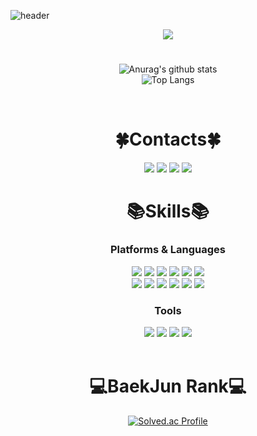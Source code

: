 <!--
**pilo6044/pilo6044** is a ✨ _special_ ✨ repository because its `README.md` (this file) appears on your GitHub profile.

Here are some ideas to get you started:

- 🔭 I’m currently working on ...
- 🌱 I’m currently learning ...
- 👯 I’m looking to collaborate on ...
- 🤔 I’m looking for help with ...
- 💬 Ask me about ...
- 📫 How to reach me: ...
- 😄 Pronouns: ...
- ⚡ Fun fact: ...
-->
![header](https://capsule-render.vercel.app/api?type=soft&color=eafdb4&text=OneCozy&animation=blink&height=150&section=header&fontSize=70&fontColor=c1ccfa)
<div align="center">
  <a href="https://hits.seeyoufarm.com"><img src="https://hits.seeyoufarm.com/api/count/incr/badge.svg?url=https%3A%2F%2Fgithub.com%2Fpilo6044%2Fhit-counter&count_bg=%23C1CCFA&title_bg=%236F706D&icon=github.svg&icon_color=%23FFFFFF&title=Hits&edge_flat=false"/></a>
</div>

#

<div align="center">
  
  ![Anurag's github stats](https://github-readme-stats.vercel.app/api?username=OneCosy&show_icons=true&theme=vue)  
  ![Top Langs](https://github-readme-stats.vercel.app/api/top-langs/?username=OneCosy&layout=compact&theme=vue)
  
</div>

<br>

<div align="center"> 
  
  # 🍀Contacts🍀
  
  <a href="https://onecosy.github.io/" target="_blank"><img src="https://img.shields.io/badge/BLOG-181717?style=flat-square&logo=Github&logoColor=white"/></a> 
  <a href="https://www.instagram.com/0903____________/" target="_blank"><img src="https://img.shields.io/badge/Instagram-E4405F?style=flat-square&logo=Instagram&logoColor=white"/></a> 
  <a href="https://www.facebook.com/profile.php?id=100005054852913" target="_blank"><img    src="https://img.shields.io/badge/Facebook-1877F2?style=flat-square&logo=Facebook&logoColor=white"/></a>
  <a href="mailto:tkdwls891@naver.com"><img src="https://img.shields.io/badge/Gmail-d14836?style=flat-square&logo=Gmail&logoColor=white&link=tkdwls891@naver.com"/></a>
  <br>
  
  # 📚Skills📚
  ### Platforms & Languages
  
  <img src="https://img.shields.io/badge/C-A8B9CC?style=plastic&logo=C&logoColor=white"/>
  <img src="https://img.shields.io/badge/Java-007396?style=plastic&logo=OpenJDK&logoColor=white"/>
  <img src="https://img.shields.io/badge/C%23-239120?style=plastic&logo=C Sharp&logoColor=white"/>
  <img src="https://img.shields.io/badge/HTML-E34F26?style=plastic&logo=HTML5&logoColor=white"/>
  <img src="https://img.shields.io/badge/CSS-1572B6?style=plastic&logo=CSS3&logoColor=white"/>
  <img src="https://img.shields.io/badge/Android-3DDC84?style=plastic&logo=Android&logoColor=white"/>
  <br>
  <img src="https://img.shields.io/badge/Linux-FCC624?style=plastic&logo=Linux&logoColor=white"/>
  <img src="https://img.shields.io/badge/Mysql-E6B91E?style=plastic&logo=MySql&logoColor=white"/>
  <img src="https://img.shields.io/badge/JS-F7DF1E?style=plastic&logo=JavaScript&logoColor=white"/>
  <img src="https://img.shields.io/badge/Spring-6DB33F?style=plastic&logo=Spring&logoColor=white"/>
  <img src="https://img.shields.io/badge/SpringBoot-6DB33F?style=plastic&logo=SpringBoot&logoColor=white"/>
  <img src="https://img.shields.io/badge/React-61DAFB?style=plastic&logo=React&logoColor=white"/>
  
  
  ### Tools
  <img src="https://img.shields.io/badge/VISUAL STUDIO-5C2D91?style=plastic&logo=VISUAL STUDIO&logoColor=white"/>
  <img src="https://img.shields.io/badge/ANDROID STUDIO-3DDC84?style=plastic&logo=Android Studio&logoColor=white"/>
  <img src="https://img.shields.io/badge/ECLIPSE IDE-2C2255?style=plastic&logo=ECLIPSE IDE&logoColor=white"/>
  <img src="https://img.shields.io/badge/IntelliJIDEA-000000?style=plastic&logo=IntelliJIDEA&logoColor=white"/>
</div>

<br>

<div align="center">
  
  # 💻BaekJun Rank💻
  
  [![Solved.ac Profile](http://mazassumnida.wtf/api/v2/generate_badge?boj=pilo37)](https://solved.ac/pilo37/)
  
</div>
